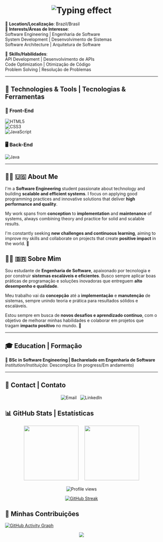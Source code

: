 <h1 align="center">
  <img src="https://readme-typing-svg.herokuapp.com?font=Fira+Code&weight=600&size=34&duration=2000&pause=1000&color=58A6FF&center=true&vCenter=true&width=1000&height=100&lines=Wallison+Dias;Software+Engineering+Student;Estudante+de+Engenharia+de+Software" alt="Typing effect" />
</h1>

📍 **Location/Localização**: Brazil/Brasil  
🌟 **Interests/Áreas de Interesse**:  
Software Engineering | Engenharia de Software  
System Development | Desenvolvimento de Sistemas  
Software Architecture | Arquitetura de Software  

🔧 **Skills/Habilidades**:  
API Development | Desenvolvimento de APIs  
Code Optimization | Otimização de Código  
Problem Solving | Resolução de Problemas  

---

## 🚀 Technologies & Tools | Tecnologias & Ferramentas  

### 🎨 Front-End  
![HTML5](https://img.shields.io/badge/HTML5-E34F26?style=for-the-badge&logo=html5&logoColor=white)  
![CSS3](https://img.shields.io/badge/CSS3-1572B6?style=for-the-badge&logo=css3&logoColor=white)  
![JavaScript](https://img.shields.io/badge/JavaScript-F7DF1E?style=for-the-badge&logo=javascript&logoColor=black)  

### 🖥️ Back-End  
![Java](https://img.shields.io/badge/Java-007396?style=for-the-badge&logo=java&logoColor=white)  

---

## 👨‍💻 🇺🇸 About Me  
I'm a **Software Engineering** student passionate about technology and building **scalable and efficient systems**. I focus on applying good programming practices and innovative solutions that deliver **high performance and quality**.  

My work spans from **conception** to **implementation** and **maintenance** of systems, always combining theory and practice for solid and scalable results.  

I'm constantly seeking **new challenges and continuous learning**, aiming to improve my skills and collaborate on projects that create **positive impact** in the world. 🌱  

## 👨‍💻 🇧🇷 Sobre Mim  
Sou estudante de **Engenharia de Software**, apaixonado por tecnologia e por construir **sistemas escaláveis e eficientes**. Busco sempre aplicar boas práticas de programação e soluções inovadoras que entreguem **alto desempenho e qualidade**.  

Meu trabalho vai da **concepção** até a **implementação** e **manutenção** de sistemas, sempre unindo teoria e prática para resultados sólidos e escaláveis.  

Estou sempre em busca de **novos desafios e aprendizado contínuo**, com o objetivo de melhorar minhas habilidades e colaborar em projetos que tragam **impacto positivo** no mundo. 🌱  

---

## 🎓 Education | Formação  

🔹 **BSc in Software Engineering | Bacharelado em Engenharia de Software**  
  *Institution/Instituição*: Descomplica (In progress/Em andamento)  

---
## 📩 Contact | Contato

<div align="center" style="display: flex; justify-content: center; gap: 12px; flex-wrap: wrap; margin: 20px 0;">

  <!-- Botão de E-mail -->
  <a href="mailto:wallisonjuniodias@outlook.com" style="text-decoration: none;">
    <img src="https://img.shields.io/badge/Outlook-0078D4?style=for-the-badge&logo=microsoft-outlook&logoColor=white" alt="Email"/>
  </a>

  <!-- Botão do LinkedIn -->
  <a href="https://linkedin.com/in/wallison" target="_blank" style="text-decoration: none;">
    <img src="https://img.shields.io/badge/LinkedIn-0077B5?style=for-the-badge&logo=linkedin&logoColor=white" alt="LinkedIn"/>
  </a>

</div>



## 📊 GitHub Stats | Estatísticas  

<div style="display: flex; flex-wrap: wrap; gap: 20px; justify-content: center; margin: 20px 0;">
  <img height="180em" src="https://github-readme-stats.vercel.app/api?username=WalliCode&show_icons=true&hide_title=true&count_private=true&hide=prs&theme=tokyonight" />
  <img height="180em" src="https://github-readme-stats.vercel.app/api/top-langs/?username=WalliCode&layout=compact&theme=tokyonight" />
</div>

<div align="center" style="margin-top: 20px;">
  <img src="https://komarev.com/ghpvc/?username=WalliCode&color=blue&style=flat-square" alt="Profile views"/>
</div>

<div align="center">

[![GitHub Streak](https://streak-stats.demolab.com?user=WalliCode&theme=tokyonight&hide_border=true)](https://git.io/streak-stats)

</div>

## 🐍 Minhas Contribuições

[![GitHub Activity Graph](https://github-readme-activity-graph.vercel.app/graph?username=WalliCode&theme=github-compact)](https://github.com/WalliCode)

<p align="center">
  <img src="https://capsule-render.vercel.app/api?type=waving&color=gradient&height=60&section=footer&width=100%"/>
</p>

